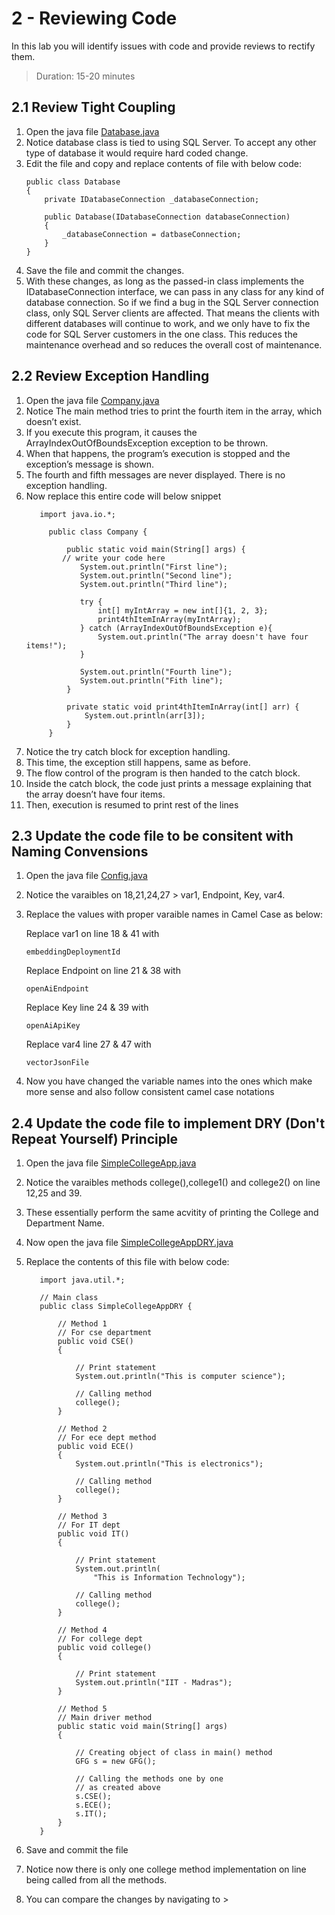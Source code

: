 # 2 - Reviewing Code
In this lab you will identify issues with code and provide reviews to rectify them.
> Duration: 15-20 minutes

## 2.1 Review Tight Coupling

1. Open the java file [Database.java](../codeReview/Database.java)
2. Notice database class is tied to using SQL Server. To accept any other type of database it would require hard coded change.
3. Edit the file and copy and replace contents of file with below code:
   ```
   public class Database
   {
       private IDatabaseConnection _databaseConnection;
   
       public Database(IDatabaseConnection databaseConnection)
       {
           _databaseConnection = datbaseConnection;
       }
   }
   ```
5. Save the file and commit the changes.
6. With these changes, as long as the passed-in class implements the IDatabaseConnection interface, we can pass in any class for any kind of database connection. So if we find a bug in the SQL Server connection class, only SQL Server clients are affected. That means the clients with different databases will continue to work, and we only have to fix the code for SQL Server customers in the one class. This reduces the maintenance overhead and so reduces the overall cost of maintenance.

## 2.2 Review Exception Handling

1. Open the java file [Company.java](../codeReview/Company.java)
2. Notice The main method tries to print the fourth item in the array, which doesn’t exist.
3. If you execute this program, it causes the ArrayIndexOutOfBoundsException exception to be thrown.
4. When that happens, the program’s execution is stopped and the exception’s message is shown.
5. The fourth and fifth messages are never displayed. There is no exception handling.
6. Now replace this entire code will below snippet
    ```
       import java.io.*;

         public class Company {
         
             public static void main(String[] args) {
         	// write your code here
         	    System.out.println("First line");
         	    System.out.println("Second line");
         	    System.out.println("Third line");
         
         	    try {
         	        int[] myIntArray = new int[]{1, 2, 3};
         	        print4thItemInArray(myIntArray);
         	    } catch (ArrayIndexOutOfBoundsException e){
         	        System.out.println("The array doesn't have four items!");
         	    }
         
         	    System.out.println("Fourth line");
         	    System.out.println("Fith line");
             }
         
             private static void print4thItemInArray(int[] arr) {
                 System.out.println(arr[3]);
             }
         }
     ```
7. Notice the try catch block for exception handling.
8. This time, the exception still happens, same as before.
9. The flow control of the program is then handed to the catch block.
10. Inside the catch block, the code just prints a message explaining that the array doesn’t have four items.
11. Then, execution is resumed to print rest of the lines

## 2.3 Update the code file to be consitent with Naming Convensions

1. Open the java file [Config.java](../spring-chatgpt-sample-main/spring-chatgpt-sample-cli/src/main/java/com/microsoft/azure/spring/chatgpt/sample/cli/Config.java)
2. Notice the varaibles on 18,21,24,27 > var1, Endpoint, Key, var4.
3. Replace the values with proper varaible names in Camel Case as below:

    Replace var1 on line 18 & 41 with 
    ```
    embeddingDeploymentId 
    ```
    Replace Endpoint on line 21 & 38 with 
    ```
    openAiEndpoint
    ```
    Replace Key line 24 & 39 with 
    ```
    openAiApiKey
    ```
    Replace var4 line 27 & 47 with 
    ```
    vectorJsonFile
    ```
4. Now you have changed the variable names into the ones which make more sense and also follow consistent camel case notations

## 2.4 Update the code file to implement DRY (Don't Repeat Yourself) Principle
1. Open the java file [SimpleCollegeApp.java](../dry-principle/SimpleCollegeApp.java)
2. Notice the varaibles methods college(),college1() and college2() on line 12,25 and 39.
3. These essentially perform the same acvitity of printing the College and Department Name.
4. Now open the java file [SimpleCollegeAppDRY.java](../dry-principle/SimpleCollegeAppDRY.java)
5. Replace the contents of this file with below code:

   ```
      import java.util.*;
       
      // Main class
      public class SimpleCollegeAppDRY {
       
          // Method 1
          // For cse department
          public void CSE()
          {
       
              // Print statement
              System.out.println("This is computer science");
       
              // Calling method
              college();
          }
       
          // Method 2
          // For ece dept method
          public void ECE()
          {
              System.out.println("This is electronics");
       
              // Calling method
              college();
          }
       
          // Method 3
          // For IT dept
          public void IT()
          {
       
              // Print statement
              System.out.println(
                  "This is Information Technology");
       
              // Calling method
              college();
          }
       
          // Method 4
          // For college dept
          public void college()
          {
       
              // Print statement
              System.out.println("IIT - Madras");
          }
       
          // Method 5
          // Main driver method
          public static void main(String[] args)
          {
       
              // Creating object of class in main() method
              GFG s = new GFG();
       
              // Calling the methods one by one
              // as created above
              s.CSE();
              s.ECE();
              s.IT();
          }
      }
   ```
6. Save and commit the file
7. Notice now there is only one college method implementation on line being called from all the methods.
8. You can compare the changes by navigating to > 
